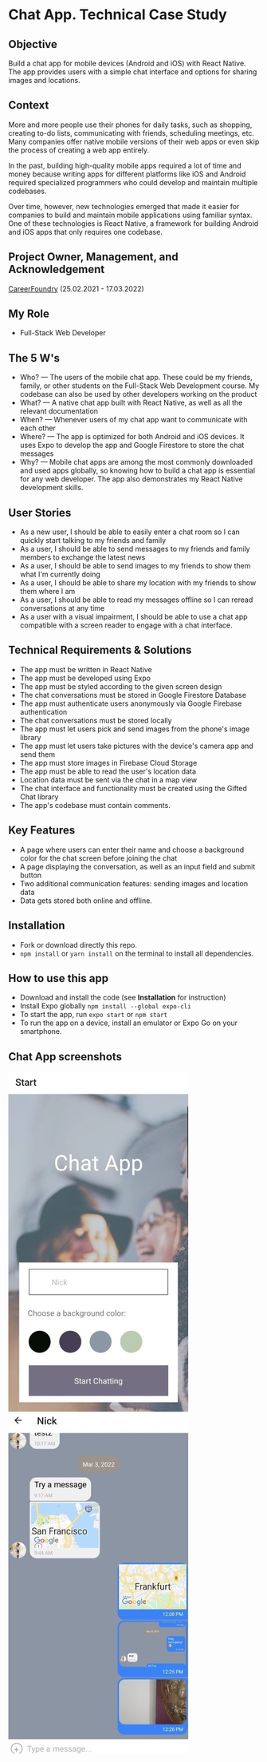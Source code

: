 # Chat App. Technical Case Study

## Objective

Build a chat app for mobile devices (Android and iOS) with React Native. The app provides users with a simple chat interface and options for sharing images and locations.

## Context

More and more people use their phones for daily tasks, such as shopping, creating to-do lists, communicating with friends, scheduling meetings, etc. Many companies offer native mobile versions of their web apps or even skip the process of creating a web app entirely.

In the past, building high-quality mobile apps required a lot of time and money because writing apps for different platforms like iOS and Android required specialized programmers who could develop and maintain multiple codebases.

Over time, however, new technologies emerged that made it easier for companies to build and maintain mobile applications using familiar syntax. One of these technologies is React Native, a framework for building Android and iOS apps that only requires one codebase.

## Project Owner, Management, and Acknowledgement

[CareerFoundry](https://careerfoundry.com/) (25.02.2021 - 17.03.2022)

## My Role

- Full-Stack Web Developer

## The 5 W's

- Who? — The users of the mobile chat app. These could be my friends, family, or other students on the Full-Stack Web Development course. My codebase can also be used by other developers working on the product
- What? — A native chat app built with React Native, as well as all the relevant documentation
- When? — Whenever users of my chat app want to communicate with each other
- Where? — The app is optimized for both Android and iOS devices. It uses Expo to develop the app and Google Firestore to store the chat messages
- Why? — Mobile chat apps are among the most commonly downloaded and used apps globally, so knowing how to build a chat app is essential for any web developer. The app also demonstrates my React Native development skills.

## User Stories

- As a new user, I should be able to easily enter a chat room so I can quickly start talking to my friends and family
- As a user, I should be able to send messages to my friends and family members to exchange the latest news
- As a user, I should be able to send images to my friends to show them what I'm currently doing
- As a user, I should be able to share my location with my friends to show them where I am
- As a user, I should be able to read my messages offline so I can reread conversations at any time
- As a user with a visual impairment, I should be able to use a chat app compatible with a screen reader to engage with a chat interface.

## Technical Requirements & Solutions

- The app must be written in React Native
- The app must be developed using Expo
- The app must be styled according to the given screen design
- The chat conversations must be stored in Google Firestore Database
- The app must authenticate users anonymously via Google Firebase authentication
- The chat conversations must be stored locally
- The app must let users pick and send images from the phone's image library
- The app must let users take pictures with the device's camera app and send them
- The app must store images in Firebase Cloud Storage
- The app must be able to read the user's location data
- Location data must be sent via the chat in a map view
- The chat interface and functionality must be created using the Gifted Chat library
- The app's codebase must contain comments.

## Key Features

- A page where users can enter their name and choose a background color for the chat screen before joining the chat
- A page displaying the conversation, as well as an input field and submit button
- Two additional communication features: sending images and location data
- Data gets stored both online and offline.

## Installation

- Fork or download directly this repo.
- `npm install` or `yarn install` on the terminal to install all dependencies.

## How to use this app

- Download and install the code (see **Installation** for instruction)
- Install Expo globally `npm install --global expo-cli`
- To start the app, run `expo start` or `npm start`
- To run the app on a device, install an emulator or Expo Go on your smartphone.

## Chat App screenshots

![Livescreen](assets/Livescreen/Screenshot_Chat_App_1x.jpg)</br>
![Livescreen](assets/Livescreen/Screenshot_Chat_App_2x.jpg)
